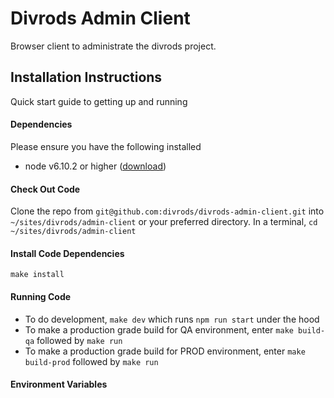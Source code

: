 # Divrods Admin Client

Browser client to administrate the divrods project.


## Installation Instructions
Quick start guide to getting up and running

#### Dependencies
Please ensure you have the following installed
* node v6.10.2 or higher ([download](https://nodejs.org/en/download/))

#### Check Out Code
Clone the repo from `git@github.com:divrods/divrods-admin-client.git` into `~/sites/divrods/admin-client` or your preferred directory.
In a terminal, `cd ~/sites/divrods/admin-client`

#### Install Code Dependencies
`make install`

#### Running Code
 * To do development, `make dev` which runs `npm run start` under the hood
 * To make a production grade build for QA environment, enter `make build-qa` followed by `make run`
 * To make a production grade build for PROD environment, enter `make build-prod` followed by `make run`

#### Environment Variables
